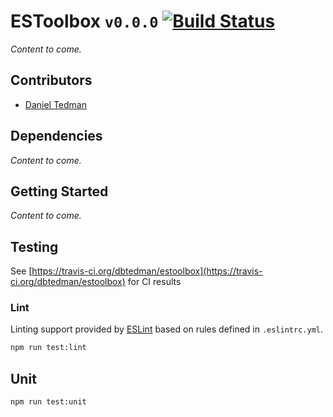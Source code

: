 
# ESToolbox `v0.0.0` [![Build Status](https://travis-ci.org/dbtedman/estoolbox.svg?branch=master)](https://travis-ci.org/dbtedman/estoolbox)

*Content to come.*

## Contributors

* [Daniel Tedman](http://danieltedman.com)

## Dependencies

*Content to come.*

## Getting Started

*Content to come.*

## Testing

See [https://travis-ci.org/dbtedman/estoolbox](https://travis-ci.org/dbtedman/estoolbox) for CI results

### Lint

Linting support provided by [ESLint](http://eslint.org/) based on rules defined in `.eslintrc.yml`.

```bash
npm run test:lint
```

## Unit

```bash
npm run test:unit
```
